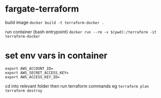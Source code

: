 # fargate-terraform

build image
`docker build -t terraform-docker .`

run container (bash entrypoint)
`docker run --rm -v $(pwd):/terraform -it terraform-docker`

# set env vars in container

```
export AWS_ACCOUNT_ID=
export AWS_SECRET_ACCESS_KEY=
export AWS_ACCESS_KEY_ID=
```

cd into relevant folder then
run terraform commands eg `terraform plan` `terraform destroy`
